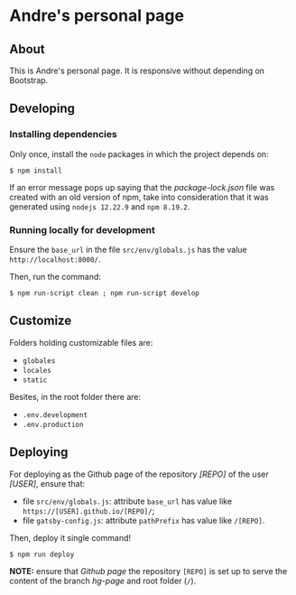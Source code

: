 # Andre's personal page

## About

This is Andre's personal page. It is responsive without depending on Bootstrap.

## Developing

### Installing dependencies

Only once, install the ```node``` packages in which the project depends on:

```$ npm install```

If an error message pops up saying that the *package-lock.json* file was created with an old version of npm, take into consideration that it was generated using ```nodejs 12.22.9``` and ```npm 8.19.2```.

### Running locally for development

Ensure the ```base_url``` in the file ```src/env/globals.js``` has the value ```http://localhost:8000/```.

Then, run the command:

```$ npm run-script clean ; npm run-script develop```

## Customize

Folders holding customizable files are:

- ```globales```
- ```locales```
- ```static```

Besites, in the root folder there are:

- ```.env.development```
- ```.env.production```

## Deploying

For deploying as the Github page of the repository *[REPO]* of the user *[USER]*, ensure that:

- file ```src/env/globals.js```: attribute ```base_url``` has value like ```https://[USER].github.io/[REPO]/```;
- file ```gatsby-config.js```: attribute ```pathPrefix``` has value like ```/[REPO]```.

Then, deploy it single command!

```$ npm run deploy```

**NOTE:** ensure that *Github page* the repository ```[REPO]``` is set up to serve the content of the branch *hg-page* and root folder (```/```).